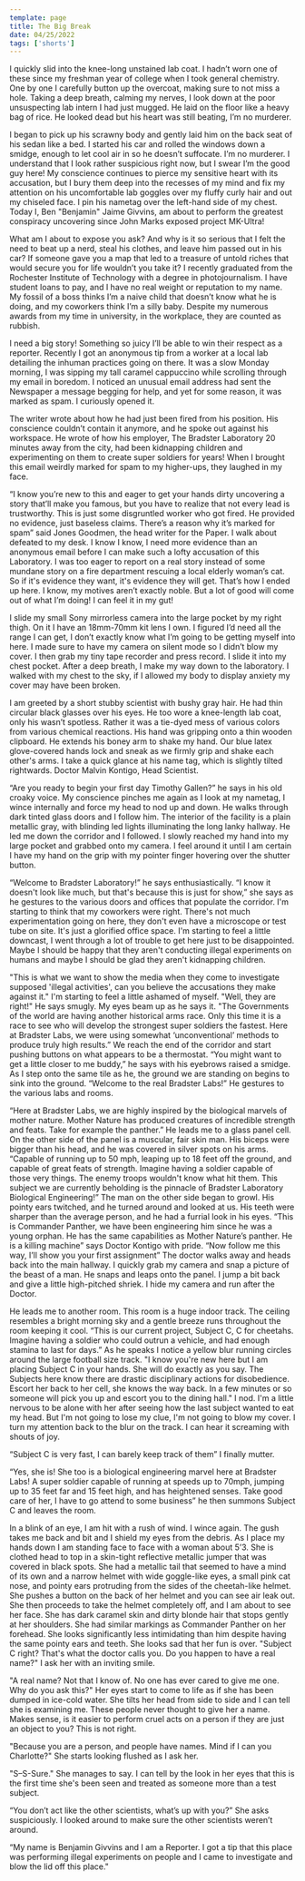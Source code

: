 ```yaml
---
template: page
title: The Big Break
date: 04/25/2022
tags: ['shorts']
---
```


I quickly slid into the knee-long unstained lab coat. I hadn’t worn one of these since my freshman year of college when I took general chemistry. One by one I carefully button up the overcoat, making sure to not miss a hole. Taking a deep breath, calming my nerves, I look down at the poor unsuspecting lab intern I had just mugged. He laid on the floor like a heavy bag of rice. He looked dead but his heart was still beating, I’m no murderer.

I began to pick up his scrawny body and gently laid him on the back seat of his sedan like a bed. I started his car and rolled the windows down a smidge, enough to let cool air in so he doesn’t suffocate. I’m no murderer. I understand that I look rather suspicious right now, but I swear I’m the good guy here! My conscience continues to pierce my sensitive heart with its accusation, but I bury them deep into the recesses of my mind and fix my attention on his uncomfortable lab goggles over my fluffy curly hair and out my chiseled face. I pin his nametag over the left-hand side of my chest. Today I, Ben "Benjamin" Jaime Givvins, am about to perform the greatest conspiracy uncovering since John Marks exposed project MK-Ultra!

What am I about to expose you ask? And why is it so serious that I felt the need to beat up a nerd, steal his clothes, and leave him passed out in his car? If someone gave you a map that led to a treasure of untold riches that would secure you for life wouldn’t you take it? I recently graduated from the Rochester Institute of Technology with a degree in photojournalism. I have student loans to pay, and I have no real weight or reputation to my name. My fossil of a boss thinks I’m a naive child that doesn’t know what he is doing, and my coworkers think I’m a silly baby. Despite my numerous awards from my time in university, in the workplace, they are counted as rubbish.

I need a big story! Something so juicy I’ll be able to win their respect as a reporter. Recently I got an anonymous tip from a worker at a local lab detailing the inhuman practices going on there. It was a slow Monday morning, I was sipping my tall caramel cappuccino while scrolling through my email in boredom. I noticed an unusual email address had sent the Newspaper a message begging for help, and yet for some reason, it was marked as spam. I curiously opened it.

The writer wrote about how he had just been fired from his position. His conscience couldn’t contain it anymore, and he spoke out against his workspace. He wrote of how his employer, The Bradster Laboratory 20 minutes away from the city, had been kidnapping children and experimenting on them to create super soldiers for years! When I brought this email weirdly marked for spam to my higher-ups, they laughed in my face.

“I know you’re new to this and eager to get your hands dirty uncovering a story that’ll make you famous, but you have to realize that not every lead is trustworthy. This is just some disgruntled worker who got fired. He provided no evidence, just baseless claims. There’s a reason why it’s marked for spam” said Jones Goodmen, the head writer for the Paper. I walk about defeated to my desk. I know I know, I need more evidence than an anonymous email before I can make such a lofty accusation of this Laboratory. I was too eager to report on a real story instead of some mundane story on a fire department rescuing a local elderly woman’s cat. So if it's evidence they want, it's evidence they will get. That’s how I ended up here. I know, my motives aren’t exactly noble. But a lot of good will come out of what I’m doing! I can feel it in my gut!

I slide my small Sony mirrorless camera into the large pocket by my right thigh. On it I have an 18mm-70mm kit lens I own. I figured I’d need all the range I can get, I don’t exactly know what I’m going to be getting myself into here. I made sure to have my camera on silent mode so I didn’t blow my cover. I then grab my tiny tape recorder and press record. I slide it into my chest pocket. After a deep breath, I make my way down to the laboratory. I walked with my chest to the sky, if I allowed my body to display anxiety my cover may have been broken.

I am greeted by a short stubby scientist with bushy gray hair. He had thin circular black glasses over his eyes. He too wore a knee-length lab coat, only his wasn’t spotless. Rather it was a tie-dyed mess of various colors from various chemical reactions. His hand was gripping onto a thin wooden clipboard. He extends his boney arm to shake my hand. Our blue latex glove-covered hands lock and sneak as we firmly grip and shake each other's arms. I take a quick glance at his name tag, which is slightly tilted rightwards. Doctor Malvin Kontigo, Head Scientist.

“Are you ready to begin your first day Timothy Gallen?” he says in his old croaky voice. My conscience pinches me again as I look at my nametag, I wince internally and force my head to nod up and down. He walks through dark tinted glass doors and I follow him. The interior of the facility is a plain metallic gray, with blinding led lights illuminating the long lanky hallway. He led me down the corridor and I followed. I slowly reached my hand into my large pocket and grabbed onto my camera. I feel around it until I am certain I have my hand on the grip with my pointer finger hovering over the shutter button.

“Welcome to Bradster Laboratory!” he says enthusiastically. “I know it doesn't look like much, but that's because this is just for show,” she says as he gestures to the various doors and offices that populate the corridor. I'm starting to think that my coworkers were right. There's not much experimentation going on here, they don't even have a microscope or test tube on site. It's just a glorified office space. I'm starting to feel a little downcast, I went through a lot of trouble to get here just to be disappointed. Maybe I should be happy that they aren't conducting illegal experiments on humans and maybe I should be glad they aren't kidnapping children.

"This is what we want to show the media when they come to investigate supposed 'illegal activities', can you believe the accusations they make against it." I'm starting to feel a little ashamed of myself. "Well, they are right!" He says smugly. My eyes beam up as he says it. "The Governments of the world are having another historical arms race. Only this time it is a race to see who will develop the strongest super soldiers the fastest. Here at Bradster Labs, we were using somewhat ‘unconventional’ methods to produce truly high results.” We reach the end of the corridor and start pushing buttons on what appears to be a thermostat. “You might want to get a little closer to me buddy,” he says with his eyebrows raised a smidge. As I step onto the same tile as he, the ground we are standing on begins to sink into the ground. “Welcome to the real Bradster Labs!” He gestures to the various labs and rooms.

“Here at Bradster Labs, we are highly inspired by the biological marvels of mother nature. Mother Nature has produced creatures of incredible strength and feats. Take for example the panther.” He leads me to a glass panel cell. On the other side of the panel is a muscular, fair skin man. His biceps were bigger than his head, and he was covered in silver spots on his arms. “Capable of running up to 50 mph, leaping up to 18 feet off the ground, and capable of great feats of strength. Imagine having a soldier capable of those very things. The enemy troops wouldn't know what hit them. This subject we are currently beholding is the pinnacle of Bradster Laboratory Biological Engineering!” The man on the other side began to growl. His pointy ears twitched, and he turned around and looked at us. His teeth were sharper than the average person, and he had a furrial look in his eyes. “This is Commander Panther, we have been engineering him since he was a young orphan. He has the same capabilities as Mother Nature’s panther. He is a killing machine” says Doctor Kontigo with pride. “Now follow me this way, I’ll show you your first assignment” The doctor walks away and heads back into the main hallway. I quickly grab my camera and snap a picture of the beast of a man. He snaps and leaps onto the panel. I jump a bit back and give a little high-pitched shriek. I hide my camera and run after the Doctor.

He leads me to another room. This room is a huge indoor track. The ceiling resembles a bright morning sky and a gentle breeze runs throughout the room keeping it cool. “This is our current project, Subject C, C for cheetahs. Imagine having a soldier who could outrun a vehicle, and had enough stamina to last for days.” As he speaks I notice a yellow blur running circles around the large football size track. "I know you're new here but I am placing Subject C in your hands. She will do exactly as you say. The Subjects here know there are drastic disciplinary actions for disobedience. Escort her back to her cell, she knows the way back. In a few minutes or so someone will pick you up and escort you to the dining hall." I nod. I'm a little nervous to be alone with her after seeing how the last subject wanted to eat my head. But I'm not going to lose my clue, I'm not going to blow my cover. I turn my attention back to the blur on the track. I can hear it screaming with shouts of joy.

“Subject C is very fast, I can barely keep track of them” I finally mutter.

“Yes, she is! She too is a biological engineering marvel here at Bradster Labs! A super soldier capable of running at speeds up to 70mph, jumping up to 35 feet far and 15 feet high, and has heightened senses. Take good care of her, I have to go attend to some business” he then summons Subject C and leaves the room.

In a blink of an eye, I am hit with a rush of wind. I wince again. The gush takes me back and bit and I shield my eyes from the debris. As I place my hands down I am standing face to face with a woman about 5’3. She is clothed head to top in a skin-tight reflective metallic jumper that was covered in black spots. She had a metallic tail that seemed to have a mind of its own and a narrow helmet with wide goggle-like eyes, a small pink cat nose, and pointy ears protruding from the sides of the cheetah-like helmet. She pushes a button on the back of her helmet and you can see air leak out. She then proceeds to take the helmet completely off, and I am about to see her face. She has dark caramel skin and dirty blonde hair that stops gently at her shoulders. She had similar markings as Commander Panther on her forehead. She looks significantly less intimidating than him despite having the same pointy ears and teeth. She looks sad that her fun is over. "Subject C right? That's what the doctor calls you. Do you happen to have a real name?" I ask her with an inviting smile.

"A real name? Not that I know of. No one has ever cared to give me one. Why do you ask this?" Her eyes start to come to life as if she has been dumped in ice-cold water. She tilts her head from side to side and I can tell she is examining me. These people never thought to give her a name. Makes sense, is it easier to perform cruel acts on a person if they are just an object to you? This is not right.

"Because you are a person, and people have names. Mind if I can you Charlotte?" She starts looking flushed as I ask her. 

"S–S-Sure." She manages to say. I can tell by the look in her eyes that this is the first time she's been seen and treated as someone more than a test subject. 

“You don’t act like the other scientists, what’s up with you?” She asks suspiciously. I looked around to make sure the other scientists weren’t around.

“My name is Benjamin Givvins and I am a Reporter. I got a tip that this place was performing illegal experiments on people and I came to investigate and blow the lid off this place."